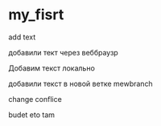 ﻿# my_fisrt

add text

добавили тект через веббраузр

Добавим текст локально

добавили текст в новой ветке mewbranch

change conflice

budet eto tam
